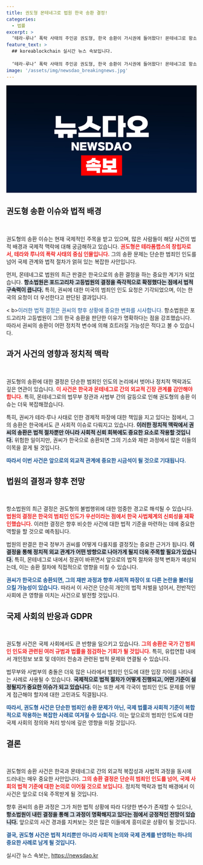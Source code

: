 ```yaml
---
title: 권도형 몬테네그로 법원 한국 송환 결정!
categories:
  - 법률
excerpt: >
  ‘테라·루나’ 폭락 사태의 주인공 권도형, 한국 송환이 가시권에 들어왔다! 몬테네그로 항소법원은 그의 송환을 확정하며 법적 구속력을 강조했다. 과연 권씨가 한국에서 어떻게 반응할지, 귀추가 주목된다!
feature_text: >
  ## koreablockchain 실시간 뉴스 속보입니다.

  ‘테라·루나’ 폭락 사태의 주인공 권도형, 한국 송환이 가시권에 들어왔다! 몬테네그로 항소법원은 그의 송환을 확정하며 법적 구속력을 강조했다. 과연 권씨가 한국에서 어떻게 반응할지, 귀추가 주목된다!
image: '/assets/img/newsdao_breakingnews.jpg'
---
```


<p><img src="/assets/img/newsdao_breakingnews.jpg" alt="koreablockchain 속보" /></p>

<h2 data-ke-size="size26">권도형 송환 이슈와 법적 배경</h2>

<p data-ke-size="size16">&nbsp;</p>

<p>권도형의 송환 이슈는 현재 국제적인 주목을 받고 있으며, 많은 사람들이 해당 사건의 법적 배경과 국제적 맥락에 대해 궁금해하고 있습니다. <b><span style="color: #ee2323;">권도형은 테라폼랩스의 창립자로서, 테라와 루나의 폭락 사태의 중심 인물입니다.</span></b> 그의 송환 문제는 단순한 범죄인 인도를 넘어 국제 관계와 법적 절차가 얽혀 있는 복잡한 사안입니다.</p>

<p>먼저, 몬테네그로 법원의 최근 판결은 한국으로의 송환 결정을 하는 중요한 계기가 되었습니다. <b><span style="background-color: #21538527;">항소법원은 포드고리차 고등법원의 결정을 즉각적으로 확정했다는 점에서 법적 구속력이 큽니다.</span></b> 특히, 권씨에 대한 미국의 범죄인 인도 요청은 기각되었으며, 이는 한국의 요청이 더 우선한다고 판단된 결과입니다.</p>

<p>&lt; b><span style="color: #1a5490;">이러한 법적 결정은 권씨의 향후 상황에 중요한 변화를 시사합니다.</span></b> 항소법원은 포드고리차 고등법원이 그의 한국 송환을 판단한 이유가 명확하다는 점을 강조했습니다. 따라서 권씨의 송환이 어떤 정치적 변수에 의해 흐트러질 가능성은 적다고 볼 수 있습니다.</p>

<h2 data-ke-size="size26">과거 사건의 영향과 정치적 맥락</h2>

<p data-ke-size="size16">&nbsp;</p>

<p>권도형의 송환에 대한 결정은 단순한 범죄인 인도의 논리에서 벗어나 정치적 맥락과도 깊은 연관이 있습니다. <b><span style="color: #ee2323;">이 사건은 한국과 몬테네그로 간의 외교적 긴장 관계를 감안해야 합니다.</span></b> 특히, 몬테네그로의 법무부 장관과 사법부 간의 갈등으로 인해 권도형의 송환 이슈는 더욱 복잡해졌습니다.</p>

<p>특히, 권씨가 테라·루나 사태로 인한 경제적 파장에 대한 책임을 지고 있다는 점에서, 그의 송환은 한국에서도 큰 사회적 이슈로 다뤄지고 있습니다. <b><span style="background-color: #21538527;">이러한 정치적 맥락에서 권씨의 송환은 법적 절차뿐만 아니라 사회적 신뢰 회복에도 중요한 요소로 작용할 것입니다.</span></b> 위험한 일이지만, 권씨가 한국으로 송환되면 그의 기소와 재판 과정에서 많은 이들의 이목을 끌게 될 것입니다.</p>

<p><b><span style="color: #1a5490;">따라서 이번 사건은 앞으로의 외교적 관계에 중요한 시금석이 될 것으로 기대됩니다.</span></b></p>

<h2 data-ke-size="size26">법원의 결정과 향후 전망</h2>

<p data-ke-size="size16">&nbsp;</p>

<p>항소법원의 최근 결정은 권도형의 불법행위에 대한 엄중한 경고로 해석될 수 있습니다. <b><span style="color: #ee2323;">법원의 결정은 한국의 범죄인 인도가 우선이라는 점에서 한국 사법체계의 신뢰성을 재확인했습니다.</span></b> 이러한 결정은 향후 비슷한 사건에 대한 법적 기준을 마련하는 데에 중요한 역할을 할 것으로 예측됩니다.</p>

<p>법원의 판결은 한국 정부가 권씨를 어떻게 다룰지를 결정짓는 중요한 근거가 됩니다. <b><span style="background-color: #21538527;">이 결정을 통해 정치적 외교 관계가 어떤 방향으로 나아가게 될지 더욱 주목할 필요가 있습니다.</span></b> 특히, 몬테네그로 내에서 정권이 바뀌면서 앞으로의 법적 절차와 정책 변화가 예상되는데, 이는 송환 절차에 직접적으로 영향을 미칠 수 있습니다.</p>

<p><b><span style="color: #1a5490;">권씨가 한국으로 송환되면, 그의 재판 과정과 향후 사회적 파장이 또 다른 논란을 불러일으킬 가능성이 있습니다.</span></b> 따라서 이 사건은 단순히 개인의 법적 처벌을 넘어서, 전반적인 사회에 큰 영향을 미치는 사건으로 발전할 것입니다.</p>

<h2 data-ke-size="size26">국제 사회의 반응과 GDPR</h2>

<p data-ke-size="size16">&nbsp;</p>

<p>권도형 사건은 국제 사회에서도 큰 반향을 일으키고 있습니다. <b><span style="color: #ee2323;">그의 송환은 국가 간 범죄인 인도와 관련된 여러 규범과 법률을 점검하는 기회가 될 것입니다.</span></b> 특히, 유럽연합 내에서 개인정보 보호 및 데이터 전송과 관련된 법적 문제와 연결될 수 있습니다.</p>

<p>법무부와 사법부의 충돌은 더욱 많은 나라에서 범죄인 인도에 대한 입장 차이를 나타내는 사례로 사용될 수 있습니다. <b><span style="background-color: #21538527;">국제적으로 법적 절차가 어떻게 진행되고, 어떤 기준이 설정될지가 중요한 이슈가 되고 있습니다.</span></b> 이는 또한 세계 각국이 범죄인 인도 문제를 어떻게 접근해야 할지에 대한 고민과도 직결됩니다.</p>

<p><b><span style="color: #1a5490;">따라서, 권도형 사건은 단순한 범죄인 송환 문제가 아닌, 국제 법률과 사회적 기준이 복합적으로 작용하는 복잡한 사례로 여겨질 수 있습니다.</span></b> 이는 앞으로의 범죄인 인도에 대한 국제 사회의 정의와 처리 방식에 깊은 영향을 미칠 것입니다.</p>

<h2 data-ke-size="size26">결론</h2>

<p data-ke-size="size16">&nbsp;</p>

<p>권도형의 송환 사건은 한국과 몬테네그로 간의 외교적 복잡성과 사법적 과정을 동시에 드러내는 매우 중요한 사안입니다. <b><span style="color: #ee2323;">그의 송환 결정은 단순히 범죄인 인도를 넘어, 국제 사회의 법적 기준에 대한 논의로 이어질 것으로 보입니다.</span></b> 정치적 맥락과 법적 배경에서 이 사건은 앞으로 더욱 주목받게 될 것입니다.</p>

<p>향후 권씨의 송환 과정은 그가 처한 법적 상황에 따라 다양한 변수가 존재할 수 있으나, <b><span style="background-color: #21538527;">항소법원이 내린 결정을 통해 그 과정이 명확해지고 있다는 점에서 긍정적인 전망이 있습니다.</span></b> 앞으로의 사건 경과를 지켜보는 것은 많은 이들에게 흥미로운 상황이 될 것입니다.</p>

<p><b><span style="color: #1a5490;">결국, 권도형 사건은 법적 처리뿐만 아니라 사회적 논의와 국제 관계를 반영하는 하나의 중요한 사례로 남게 될 것입니다.</span></b></p>
실시간 뉴스 속보는, <a href="https://newsdao.kr" rel="dofollow">https://newsdao.kr</a>


